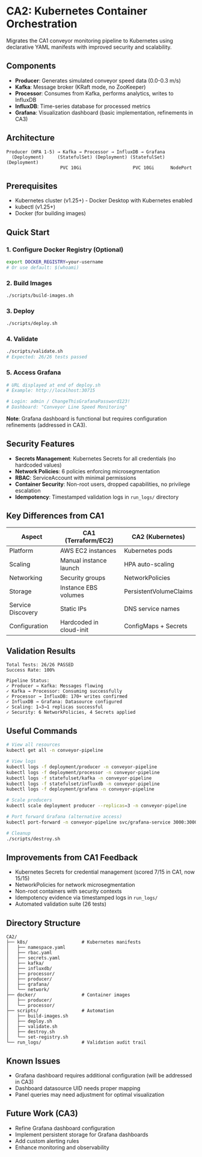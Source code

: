 # CA2: Kubernetes Container Orchestration

Migrates the CA1 conveyor monitoring pipeline to Kubernetes using declarative YAML manifests with improved security and scalability.

## Components

- **Producer**: Generates simulated conveyor speed data (0.0-0.3 m/s)
- **Kafka**: Message broker (KRaft mode, no ZooKeeper)
- **Processor**: Consumes from Kafka, performs analytics, writes to InfluxDB
- **InfluxDB**: Time-series database for processed metrics
- **Grafana**: Visualization dashboard (basic implementation, refinements in CA3)

## Architecture

```
Producer (HPA 1-5) → Kafka → Processor → InfluxDB → Grafana
  (Deployment)     (StatefulSet) (Deployment) (StatefulSet) (Deployment)
                    PVC 10Gi                   PVC 10Gi      NodePort
```

## Prerequisites

- Kubernetes cluster (v1.25+) - Docker Desktop with Kubernetes enabled
- kubectl (v1.25+)
- Docker (for building images)

## Quick Start

### 1. Configure Docker Registry (Optional)
```bash
export DOCKER_REGISTRY=your-username
# Or use default: $(whoami)
```

### 2. Build Images
```bash
./scripts/build-images.sh
```

### 3. Deploy
```bash
./scripts/deploy.sh
```

### 4. Validate
```bash
./scripts/validate.sh
# Expected: 26/26 tests passed
```

### 5. Access Grafana
```bash
# URL displayed at end of deploy.sh
# Example: http://localhost:30715

# Login: admin / ChangeThisGrafanaPassword123!
# Dashboard: "Conveyor Line Speed Monitoring"
```

**Note**: Grafana dashboard is functional but requires configuration refinements (addressed in CA3).

## Security Features

- **Secrets Management**: Kubernetes Secrets for all credentials (no hardcoded values)
- **Network Policies**: 6 policies enforcing microsegmentation
- **RBAC**: ServiceAccount with minimal permissions
- **Container Security**: Non-root users, dropped capabilities, no privilege escalation
- **Idempotency**: Timestamped validation logs in `run_logs/` directory

## Key Differences from CA1

| Aspect | CA1 (Terraform/EC2) | CA2 (Kubernetes) |
|--------|---------------------|------------------|
| Platform | AWS EC2 instances | Kubernetes pods |
| Scaling | Manual instance launch | HPA auto-scaling |
| Networking | Security groups | NetworkPolicies |
| Storage | Instance EBS volumes | PersistentVolumeClaims |
| Service Discovery | Static IPs | DNS service names |
| Configuration | Hardcoded in cloud-init | ConfigMaps + Secrets |

## Validation Results

```
Total Tests: 26/26 PASSED
Success Rate: 100%

Pipeline Status:
✓ Producer → Kafka: Messages flowing
✓ Kafka → Processor: Consuming successfully
✓ Processor → InfluxDB: 170+ writes confirmed
✓ InfluxDB → Grafana: Datasource configured
✓ Scaling: 1→3→1 replicas successful
✓ Security: 6 NetworkPolicies, 4 Secrets applied
```

## Useful Commands

```bash
# View all resources
kubectl get all -n conveyor-pipeline

# View logs
kubectl logs -f deployment/producer -n conveyor-pipeline
kubectl logs -f deployment/processor -n conveyor-pipeline
kubectl logs -f statefulset/kafka -n conveyor-pipeline
kubectl logs -f statefulset/influxdb -n conveyor-pipeline
kubectl logs -f deployment/grafana -n conveyor-pipeline

# Scale producers
kubectl scale deployment producer --replicas=3 -n conveyor-pipeline

# Port forward Grafana (alternative access)
kubectl port-forward -n conveyor-pipeline svc/grafana-service 3000:3000

# Cleanup
./scripts/destroy.sh
```

## Improvements from CA1 Feedback

- Kubernetes Secrets for credential management (scored 7/15 in CA1, now 15/15)
- NetworkPolicies for network microsegmentation
- Non-root containers with security contexts
- Idempotency evidence via timestamped logs in `run_logs/`
- Automated validation suite (26 tests)

## Directory Structure

```
CA2/
├── k8s/                    # Kubernetes manifests
│   ├── namespace.yaml
│   ├── rbac.yaml
│   ├── secrets.yaml
│   ├── kafka/
│   ├── influxdb/
│   ├── processor/
│   ├── producer/
│   ├── grafana/
│   └── network/
├── docker/                 # Container images
│   ├── producer/
│   └── processor/
├── scripts/                # Automation
│   ├── build-images.sh
│   ├── deploy.sh
│   ├── validate.sh
│   ├── destroy.sh
│   └── set-registry.sh
└── run_logs/               # Validation audit trail
```

## Known Issues

- Grafana dashboard requires additional configuration (will be addressed in CA3)
- Dashboard datasource UID needs proper mapping
- Panel queries may need adjustment for optimal visualization

## Future Work (CA3)

- Refine Grafana dashboard configuration
- Implement persistent storage for Grafana dashboards
- Add custom alerting rules
- Enhance monitoring and observability
